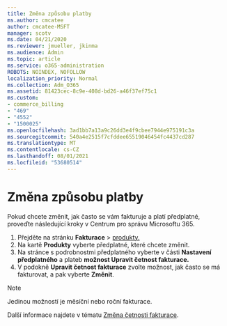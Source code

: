 ```yaml
---
title: Změna způsobu platby
ms.author: cmcatee
author: cmcatee-MSFT
manager: scotv
ms.date: 04/21/2020
ms.reviewer: jmueller, jkinma
ms.audience: Admin
ms.topic: article
ms.service: o365-administration
ROBOTS: NOINDEX, NOFOLLOW
localization_priority: Normal
ms.collection: Adm_O365
ms.assetid: 81423cec-8c9e-408d-bd26-a46f37ef75c1
ms.custom:
- commerce_billing
- "469"
- "4552"
- "1500025"
ms.openlocfilehash: 3ad1bb7a13a9c26dd3e4f9cbee7944e975191c3a
ms.sourcegitcommit: 540a4e2515f7cfddee65519046454fc4437cd287
ms.translationtype: MT
ms.contentlocale: cs-CZ
ms.lasthandoff: 08/01/2021
ms.locfileid: "53680514"
---
```

# <a name="change-how-often-you-pay"></a>Změna způsobu platby

Pokud chcete změnit, jak často se vám fakturuje a platí předplatné, proveďte následující kroky v Centrum pro správu Microsoftu 365.

1. Přejděte na stránku **Fakturace**  >  [produkty.](https://go.microsoft.com/fwlink/p/?linkid=842054)
2. Na kartě **Produkty** vyberte předplatné, které chcete změnit.
3. Na stránce s podrobnostmi předplatného vyberte v části **Nastavení předplatného** a plateb **možnost Upravit četnost fakturace.**
4. V podokně **Upravit četnost fakturace** zvolte možnost, jak často se má fakturovat, a pak vyberte **Změnit**.

> [!NOTE]
> Jedinou možností je měsíční nebo roční fakturace.

Další informace najdete v tématu [Změna četnosti fakturace](/microsoft-365/commerce/billing-and-payments/change-payment-frequency).